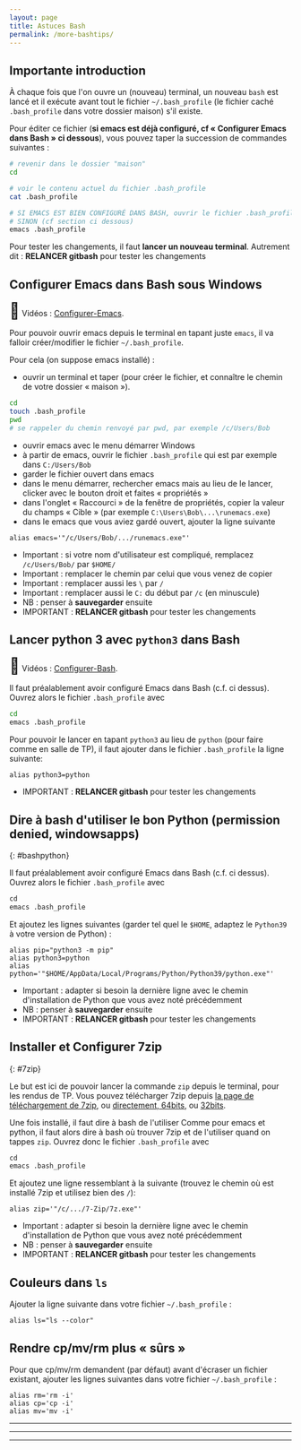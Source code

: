 ```yaml
---
layout: page
title: Astuces Bash
permalink: /more-bashtips/
---
```


## Importante introduction

À chaque fois que l'on ouvre un (nouveau) terminal, un nouveau `bash` est lancé et il exécute avant tout le fichier `~/.bash_profile` (le fichier caché `.bash_profile` dans votre dossier maison) s'il existe.

Pour éditer ce fichier (**si emacs est déjà configuré, cf « Configurer Emacs dans Bash » ci dessous**), vous pouvez taper la succession de commandes suivantes :

~~~bash    
# revenir dans le dossier "maison"
cd

# voir le contenu actuel du fichier .bash_profile
cat .bash_profile

# SI EMACS EST BIEN CONFIGURÉ DANS BASH, ouvrir le fichier .bash_profile
# SINON (cf section ci dessous)
emacs .bash_profile
~~~

Pour tester les changements, il faut **lancer un nouveau terminal**.
Autrement dit : **RELANCER gitbash** pour tester les changements



## Configurer Emacs dans Bash sous Windows

<span class="ico-vid">🎥</span> Vidéos : [Configurer-Emacs].

Pour pouvoir ouvrir emacs depuis le terminal en tapant juste `emacs`, il va falloir créer/modifier le fichier `~/.bash_profile`.

Pour cela (on suppose emacs installé) :

- ouvrir un terminal et taper (pour créer le fichier, et connaître le chemin de votre dossier « maison »).

```bash
cd
touch .bash_profile
pwd
# se rappeler du chemin renvoyé par pwd, par exemple /c/Users/Bob
```

- ouvrir emacs avec le menu démarrer Windows
- à partir de emacs, ouvrir le fichier `.bash_profile` qui est par exemple dans `C:/Users/Bob`
- garder le fichier ouvert dans emacs
- dans le menu démarrer, rechercher emacs mais au lieu de le lancer, clicker avec le bouton droit et faites « propriétés »
- dans l'onglet « Raccourci » de la fenêtre de propriétés, copier la valeur du champs « Cible » (par exemple `C:\Users\Bob\...\runemacs.exe`)
- dans le emacs que vous aviez gardé ouvert, ajouter la ligne suivante

```
alias emacs='"/c/Users/Bob/.../runemacs.exe"'
```

- Important : si votre nom d'utilisateur est compliqué, remplacez `/c/Users/Bob/` par `$HOME/`
- Important : remplacer le chemin par celui que vous venez de copier
- Important : remplacer aussi les `\` par `/`
- Important : remplacer aussi le `C:` du début par `/c` (en minuscule)
- NB : penser à **sauvegarder** ensuite
- IMPORTANT : **RELANCER gitbash** pour tester les changements




## Lancer python 3 avec `python3` dans Bash

<span class="ico-vid">🎥</span> Vidéos : [Configurer-Bash].

Il faut préalablement avoir configuré Emacs dans Bash (c.f. ci dessus).
Ouvrez alors le fichier `.bash_profile` avec 

~~~bash
cd
emacs .bash_profile
~~~

Pour pouvoir le lancer en tapant `python3` au lieu de `python` (pour faire comme en salle de TP), il faut ajouter dans le fichier `.bash_profile` la ligne suivante:

    alias python3=python

- IMPORTANT : **RELANCER gitbash** pour tester les changements


## Dire à bash d'utiliser le bon Python (permission denied, windowsapps)
{: #bashpython}

Il faut préalablement avoir configuré Emacs dans Bash (c.f. ci dessus).
Ouvrez alors le fichier `.bash_profile` avec 

~~~python
cd
emacs .bash_profile
~~~

Et ajoutez les lignes suivantes (garder tel quel le `$HOME`, adaptez le `Python39` à votre version de Python) :

    alias pip="python3 -m pip"
    alias python3=python
    alias python='"$HOME/AppData/Local/Programs/Python/Python39/python.exe"'

- Important : adapter si besoin la dernière ligne avec le chemin d'installation de Python que vous avez noté précédemment
- NB : penser à **sauvegarder** ensuite
- IMPORTANT : **RELANCER gitbash** pour tester les changements



## Installer et Configurer 7zip
{: #7zip}

Le but est ici de pouvoir lancer la commande `zip` depuis le terminal, pour les rendus de TP.
Vous pouvez télécharger 7zip depuis [la page de téléchargement de 7zip](https://www.7-zip.org/download.html), ou [directement, 64bits](https://www.7-zip.org/a/7z1900-x64.exe), ou [32bits](https://www.7-zip.org/a/7z1900.exe).

Une fois installé, il faut dire à bash de l'utiliser 
Comme pour emacs et python, il faut alors dire à bash où trouver 7zip et de l'utiliser quand on tappes `zip`.
Ouvrez donc le fichier `.bash_profile` avec 

~~~python
cd
emacs .bash_profile
~~~

Et ajoutez une ligne ressemblant à la suivante (trouvez le chemin où est installé 7zip et utilisez bien des `/`):

    alias zip='"/c/.../7-Zip/7z.exe"'

- Important : adapter si besoin la dernière ligne avec le chemin d'installation de Python que vous avez noté précédemment
- NB : penser à **sauvegarder** ensuite
- IMPORTANT : **RELANCER gitbash** pour tester les changements






## Couleurs dans `ls`

Ajouter la ligne suivante dans votre fichier `~/.bash_profile` :

    alias ls="ls --color"

## Rendre cp/mv/rm plus « sûrs »

Pour que cp/mv/rm demandent (par défaut) avant d'écraser un fichier existant, ajouter les lignes suivantes dans votre fichier `~/.bash_profile` :

    alias rm='rm -i'
    alias cp='cp -i'
    alias mv='mv -i'



-----------------------------------------------
<style>
.ico-vid { font-size: 200%; }
</style>
-----------------------------------------------
-----------------------------------------------

[Configurer-Emacs]: https://www.youtube.com/watch?v=5owlbwRooOw
[Configurer-Bash]: https://www.youtube.com/watch?v=SvizCWdP2RU
